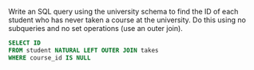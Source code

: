 Write an SQL query using the university schema to find the ID of each student who has never taken a course at the university. Do this using no subqueries and no set operations (use an outer join).

```SQL
SELECT ID
FROM student NATURAL LEFT OUTER JOIN takes
WHERE course_id IS NULL
```
